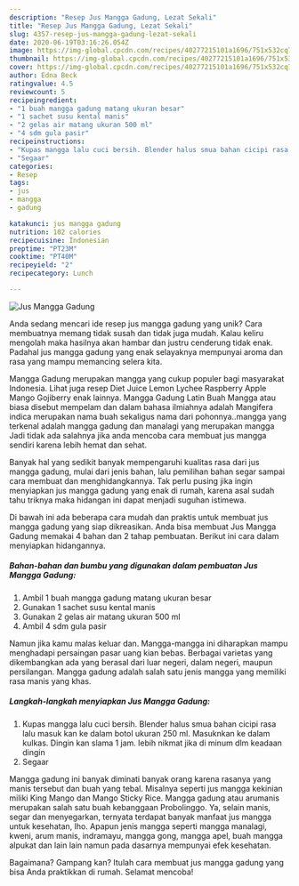 ```yaml
---
description: "Resep Jus Mangga Gadung, Lezat Sekali"
title: "Resep Jus Mangga Gadung, Lezat Sekali"
slug: 4357-resep-jus-mangga-gadung-lezat-sekali
date: 2020-06-19T03:16:26.054Z
image: https://img-global.cpcdn.com/recipes/40277215101a1696/751x532cq70/jus-mangga-gadung-foto-resep-utama.jpg
thumbnail: https://img-global.cpcdn.com/recipes/40277215101a1696/751x532cq70/jus-mangga-gadung-foto-resep-utama.jpg
cover: https://img-global.cpcdn.com/recipes/40277215101a1696/751x532cq70/jus-mangga-gadung-foto-resep-utama.jpg
author: Edna Beck
ratingvalue: 4.5
reviewcount: 5
recipeingredient:
- "1 buah mangga gadung matang ukuran besar"
- "1 sachet susu kental manis"
- "2 gelas air matang ukuran 500 ml"
- "4 sdm gula pasir"
recipeinstructions:
- "Kupas mangga lalu cuci bersih. Blender halus smua bahan cicipi rasa lalu masuk kan ke dalam botol ukuran 250 ml. Masuknkan ke dalam kulkas. Dingin kan slama 1 jam. lebih nikmat jika di minum dlm keadaan dingin"
- "Segaar"
categories:
- Resep
tags:
- jus
- mangga
- gadung

katakunci: jus mangga gadung 
nutrition: 102 calories
recipecuisine: Indonesian
preptime: "PT23M"
cooktime: "PT40M"
recipeyield: "2"
recipecategory: Lunch

---
```



![Jus Mangga Gadung](https://img-global.cpcdn.com/recipes/40277215101a1696/751x532cq70/jus-mangga-gadung-foto-resep-utama.jpg)

Anda sedang mencari ide resep jus mangga gadung yang unik? Cara membuatnya memang tidak susah dan tidak juga mudah. Kalau keliru mengolah maka hasilnya akan hambar dan justru cenderung tidak enak. Padahal jus mangga gadung yang enak selayaknya mempunyai aroma dan rasa yang mampu memancing selera kita.

Mangga Gadung merupakan mangga yang cukup populer bagi masyarakat Indonesia. Lihat juga resep Diet Juice Lemon Lychee Raspberry Apple Mango Gojiberry enak lainnya. Mangga Gadung Latin Buah Mangga atau biasa disebut mempelam dan dalam bahasa ilmiahnya adalah Mangifera indica merupakan nama buah sekaligus nama dari pohonnya..mangga yang terkenal adalah mangga gadung dan manalagi yang merupakan mangga Jadi tidak ada salahnya jika anda mencoba cara membuat jus mangga sendiri karena lebih hemat dan sehat.

Banyak hal yang sedikit banyak mempengaruhi kualitas rasa dari jus mangga gadung, mulai dari jenis bahan, lalu pemilihan bahan segar sampai cara membuat dan menghidangkannya. Tak perlu pusing jika ingin menyiapkan jus mangga gadung yang enak di rumah, karena asal sudah tahu triknya maka hidangan ini dapat menjadi suguhan istimewa.


Di bawah ini ada beberapa cara mudah dan praktis untuk membuat jus mangga gadung yang siap dikreasikan. Anda bisa membuat Jus Mangga Gadung memakai 4 bahan dan 2 tahap pembuatan. Berikut ini cara dalam menyiapkan hidangannya.

<!--inarticleads1-->

##### Bahan-bahan dan bumbu yang digunakan dalam pembuatan Jus Mangga Gadung:

1. Ambil 1 buah mangga gadung matang ukuran besar
1. Gunakan 1 sachet susu kental manis
1. Gunakan 2 gelas air matang ukuran 500 ml
1. Ambil 4 sdm gula pasir


Namun jika kamu malas keluar dan. Mangga-mangga ini diharapkan mampu menghadapi persaingan pasar uang kian bebas. Berbagai varietas yang dikembangkan ada yang berasal dari luar negeri, dalam negeri, maupun persilangan. Mangga gadung adalah salah satu jenis mangga yang memiliki rasa manis yang khas. 

<!--inarticleads2-->

##### Langkah-langkah menyiapkan Jus Mangga Gadung:

1. Kupas mangga lalu cuci bersih. Blender halus smua bahan cicipi rasa lalu masuk kan ke dalam botol ukuran 250 ml. Masuknkan ke dalam kulkas. Dingin kan slama 1 jam. lebih nikmat jika di minum dlm keadaan dingin
1. Segaar


Mangga gadung ini banyak diminati banyak orang karena rasanya yang manis tersebut dan buah yang tebal. Misalnya seperti jus mangga kekinian miliki King Mango dan Mango Sticky Rice. Mangga gadung atau arumanis merupakan salah satu buah kebanggaan Probolinggo. Ya, selain manis, segar dan menyegarkan, ternyata terdapat banyak manfaat jus mangga untuk kesehatan, lho. Apapun jenis mangga seperti mangga manalagi, kweni, arum manis, indramayu, mangga gong, mangga apel, buah mangga alpukat dan lain lain namun pada dasarnya mempunyai efek kesehatan. 

Bagaimana? Gampang kan? Itulah cara membuat jus mangga gadung yang bisa Anda praktikkan di rumah. Selamat mencoba!
